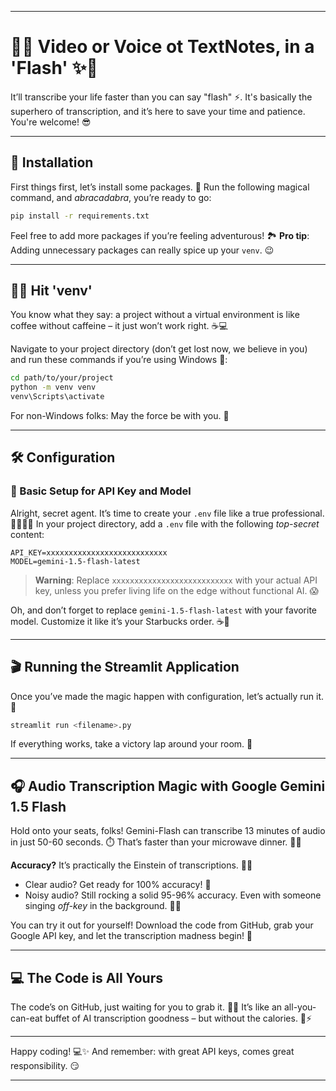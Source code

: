 
---

# 🤖✨ Video or Voice ot TextNotes, in a 'Flash' ✨🤖

It’ll transcribe your life faster than you can say "flash" ⚡. It's basically the superhero of transcription, and it’s here to save your time and patience. You're welcome! 😎

---

## 🚀 Installation

First things first, let’s install some packages. 🎒
Run the following magical command, and *abracadabra*, you’re ready to go:

```bash
pip install -r requirements.txt
```

Feel free to add more packages if you’re feeling adventurous! 🏞️
**Pro tip**: Adding unnecessary packages can really spice up your `venv`. 😉

---

## 🧙‍♂️ Hit 'venv'

You know what they say: a project without a virtual environment is like coffee without caffeine – it just won’t work right. ☕💻

Navigate to your project directory (don’t get lost now, we believe in you) and run these commands if you’re using Windows 🏰:

```bash
cd path/to/your/project
python -m venv venv
venv\Scripts\activate
```

For non-Windows folks: May the force be with you. 💫

---

## 🛠️ Configuration

### 📜 Basic Setup for API Key and Model

Alright, secret agent. It’s time to create your `.env` file like a true professional. 👨‍💻👩‍💻
In your project directory, add a `.env` file with the following *top-secret* content:

```plaintext
API_KEY=xxxxxxxxxxxxxxxxxxxxxxxxxxx
MODEL=gemini-1.5-flash-latest
```

> **Warning**: Replace `xxxxxxxxxxxxxxxxxxxxxxxxxxx` with your actual API key, unless you prefer living life on the edge without functional AI. 😱

Oh, and don’t forget to replace `gemini-1.5-flash-latest` with your favorite model. Customize it like it’s your Starbucks order. ☕🌟

---

## 🎬 Running the Streamlit Application

Once you’ve made the magic happen with configuration, let’s actually run it. 💨

```bash
streamlit run <filename>.py
```

If everything works, take a victory lap around your room. 🏅

---

## 🎧 Audio Transcription Magic with Google Gemini 1.5 Flash

Hold onto your seats, folks! Gemini-Flash can transcribe 13 minutes of audio in just 50-60 seconds. ⏱️ That’s faster than your microwave dinner. 🍕🚀

**Accuracy?** It’s practically the Einstein of transcriptions. 🧠💡
- Clear audio? Get ready for 100% accuracy! 🎯
- Noisy audio? Still rocking a solid 95-96% accuracy. Even with someone singing *off-key* in the background. 🎤🎵

You can try it out for yourself! Download the code from GitHub, grab your Google API key, and let the transcription madness begin! 🕺

---

## 💻 The Code is All Yours

The code’s on GitHub, just waiting for you to grab it. 🦄✨
It’s like an all-you-can-eat buffet of AI transcription goodness – but without the calories. 🍔⚡

---

Happy coding! 💻✨
And remember: with great API keys, comes great responsibility. 😏

---


